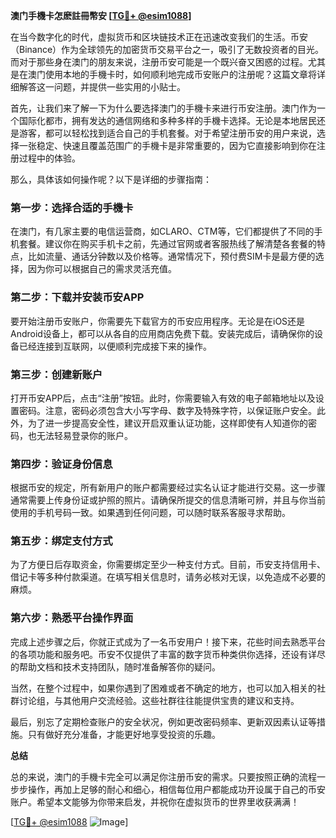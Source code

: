 **澳门手機卡怎麽註冊幣安 [[TG💪+ @esim1088](https://t.me/s/esim1088)]**

在当今数字化的时代，虚拟货币和区块链技术正在迅速改变我们的生活。币安（Binance）作为全球领先的加密货币交易平台之一，吸引了无数投资者的目光。而对于那些身在澳门的朋友来说，注册币安可能是一个既兴奋又困惑的过程。尤其是在澳门使用本地的手機卡时，如何顺利地完成币安账户的注册呢？这篇文章将详细解答这一问题，并提供一些实用的小贴士。

首先，让我们来了解一下为什么要选择澳门的手機卡来进行币安注册。澳门作为一个国际化都市，拥有发达的通信网络和多种多样的手機卡选择。无论是本地居民还是游客，都可以轻松找到适合自己的手机套餐。对于希望注册币安的用户来说，选择一张稳定、快速且覆盖范围广的手機卡是非常重要的，因为它直接影响到你在注册过程中的体验。

那么，具体该如何操作呢？以下是详细的步骤指南：

### 第一步：选择合适的手機卡

在澳门，有几家主要的电信运营商，如CLARO、CTM等，它们都提供了不同的手机套餐。建议你在购买手机卡之前，先通过官网或者客服热线了解清楚各套餐的特点，比如流量、通话分钟数以及价格等。通常情况下，预付费SIM卡是最方便的选择，因为你可以根据自己的需求灵活充值。

### 第二步：下载并安装币安APP

要开始注册币安账户，你需要先下载官方的币安应用程序。无论是在iOS还是Android设备上，都可以从各自的应用商店免费下载。安装完成后，请确保你的设备已经连接到互联网，以便顺利完成接下来的操作。

### 第三步：创建新账户

打开币安APP后，点击“注册”按钮。此时，你需要输入有效的电子邮箱地址以及设置密码。注意，密码必须包含大小写字母、数字及特殊字符，以保证账户安全。此外，为了进一步提高安全性，建议开启双重认证功能，这样即使有人知道你的密码，也无法轻易登录你的账户。

### 第四步：验证身份信息

根据币安的规定，所有新用户的账户都需要经过实名认证才能进行交易。这一步骤通常需要上传身份证或护照的照片。请确保所提交的信息清晰可辨，并且与你当前使用的手机号码一致。如果遇到任何问题，可以随时联系客服寻求帮助。

### 第五步：绑定支付方式

为了方便日后存取资金，你需要绑定至少一种支付方式。目前，币安支持信用卡、借记卡等多种付款渠道。在填写相关信息时，请务必核对无误，以免造成不必要的麻烦。

### 第六步：熟悉平台操作界面

完成上述步骤之后，你就正式成为了一名币安用户！接下来，花些时间去熟悉平台的各项功能和服务吧。币安不仅提供了丰富的数字货币种类供你选择，还设有详尽的帮助文档和技术支持团队，随时准备解答你的疑问。

当然，在整个过程中，如果你遇到了困难或者不确定的地方，也可以加入相关的社群讨论组，与其他用户交流经验。这些社群往往能提供宝贵的建议和支持。

最后，别忘了定期检查账户的安全状况，例如更改密码频率、更新双因素认证等措施。只有做好充分准备，才能更好地享受投资的乐趣。

**总结**

总的来说，澳门的手機卡完全可以满足你注册币安的需求。只要按照正确的流程一步步操作，再加上足够的耐心和细心，相信每位用户都能成功开设属于自己的币安账户。希望本文能够为你带来启发，并祝你在虚拟货币的世界里收获满满！

[[TG💪+ @esim1088](https://t.me/s/esim1088) ![Image](https://i.postimg.cc/4NQfJmqS/Snipaste-2025-05-13-00-14-12.png)]